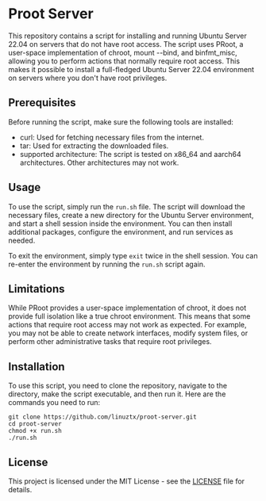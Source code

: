 # Proot Server

This repository contains a script for installing and running Ubuntu Server 22.04 on servers that do not have root access. The script uses PRoot, a user-space implementation of chroot, mount --bind, and binfmt_misc, allowing you to perform actions that normally require root access. This makes it possible to install a full-fledged Ubuntu Server 22.04 environment on servers where you don't have root privileges.

## Prerequisites

Before running the script, make sure the following tools are installed:

- curl: Used for fetching necessary files from the internet.
- tar: Used for extracting the downloaded files.
- supported architecture: The script is tested on x86_64 and aarch64 architectures. Other architectures may not work.

## Usage

To use the script, simply run the `run.sh` file. The script will download the necessary files, create a new directory for the Ubuntu Server environment, and start a shell session inside the environment. You can then install additional packages, configure the environment, and run services as needed.

To exit the environment, simply type `exit` twice in the shell session. You can re-enter the environment by running the `run.sh` script again.

## Limitations

While PRoot provides a user-space implementation of chroot, it does not provide full isolation like a true chroot environment. This means that some actions that require root access may not work as expected. For example, you may not be able to create network interfaces, modify system files, or perform other administrative tasks that require root privileges.

## Installation

To use this script, you need to clone the repository, navigate to the directory, make the script executable, and then run it. Here are the commands you need to run:

```shellscript
git clone https://github.com/linuztx/proot-server.git
cd proot-server
chmod +x run.sh
./run.sh
```

## License

This project is licensed under the MIT License - see the [LICENSE](LICENSE) file for details.
